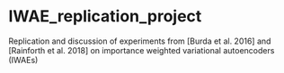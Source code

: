 # IWAE_replication_project
Replication and discussion of experiments from [Burda et al. 2016] and [Rainforth et al. 2018] on importance weighted variational autoencoders (IWAEs)

